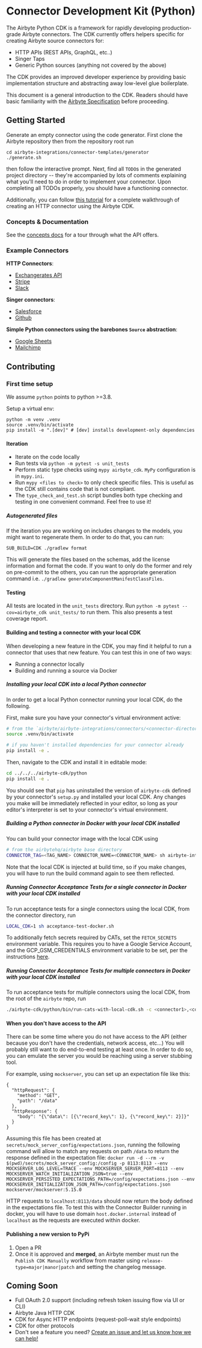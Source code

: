 # Connector Development Kit \(Python\)

The Airbyte Python CDK is a framework for rapidly developing production-grade Airbyte connectors. The CDK currently offers helpers specific for creating Airbyte source connectors for:

* HTTP APIs \(REST APIs, GraphQL, etc..\)
* Singer Taps
* Generic Python sources \(anything not covered by the above\)

The CDK provides an improved developer experience by providing basic implementation structure and abstracting away low-level glue boilerplate.

This document is a general introduction to the CDK. Readers should have basic familiarity with the [Airbyte Specification](https://docs.airbyte.com/understanding-airbyte/airbyte-protocol/) before proceeding.

## Getting Started

Generate an empty connector using the code generator. First clone the Airbyte repository then from the repository root run

```text
cd airbyte-integrations/connector-templates/generator
./generate.sh
```

then follow the interactive prompt. Next, find all `TODO`s in the generated project directory -- they're accompanied by lots of comments explaining what you'll need to do in order to implement your connector. Upon completing all TODOs properly, you should have a functioning connector.

Additionally, you can follow [this tutorial](https://docs.airbyte.io/connector-development/tutorials/cdk-tutorial-python-http) for a complete walkthrough of creating an HTTP connector using the Airbyte CDK.

### Concepts & Documentation

See the [concepts docs](docs/concepts/) for a tour through what the API offers.

### Example Connectors

**HTTP Connectors**:

* [Exchangerates API](https://github.com/airbytehq/airbyte/blob/master/airbyte-integrations/connectors/source-exchange-rates/source_exchange_rates/source.py)
* [Stripe](https://github.com/airbytehq/airbyte/blob/master/airbyte-integrations/connectors/source-stripe/source_stripe/source.py)
* [Slack](https://github.com/airbytehq/airbyte/blob/master/airbyte-integrations/connectors/source-slack/source_slack/source.py)

**Singer connectors**:

* [Salesforce](https://github.com/airbytehq/airbyte/blob/master/airbyte-integrations/connectors/source-salesforce-singer/source_salesforce_singer/source.py)
* [Github](https://github.com/airbytehq/airbyte/blob/master/airbyte-integrations/connectors/source-github-singer/source_github_singer/source.py)

**Simple Python connectors using the barebones `Source` abstraction**:

* [Google Sheets](https://github.com/airbytehq/airbyte/blob/master/airbyte-integrations/connectors/source-google-sheets/google_sheets_source/google_sheets_source.py)
* [Mailchimp](https://github.com/airbytehq/airbyte/blob/master/airbyte-integrations/connectors/source-mailchimp/source_mailchimp/source.py)

## Contributing

### First time setup

We assume `python` points to python &gt;=3.8.

Setup a virtual env:

```text
python -m venv .venv
source .venv/bin/activate
pip install -e ".[dev]" # [dev] installs development-only dependencies
```

#### Iteration

* Iterate on the code locally
* Run tests via `python -m pytest -s unit_tests`
* Perform static type checks using `mypy airbyte_cdk`. `MyPy` configuration is in `mypy.ini`.
 * Run `mypy <files to check>` to only check specific files. This is useful as the CDK still contains code that is not compliant.
* The `type_check_and_test.sh` script bundles both type checking and testing in one convenient command. Feel free to use it!

##### Autogenerated files
If the iteration you are working on includes changes to the models, you might want to regenerate them. In order to do that, you can run:
```commandline
SUB_BUILD=CDK ./gradlew format
```
This will generate the files based on the schemas, add the license information and format the code. If you want to only do the former and rely on
pre-commit to the others, you can run the appropriate generation command i.e. `./gradlew generateComponentManifestClassFiles`.

#### Testing

All tests are located in the `unit_tests` directory. Run `python -m pytest --cov=airbyte_cdk unit_tests/` to run them. This also presents a test coverage report.

#### Building and testing a connector with your local CDK

When developing a new feature in the CDK, you may find it helpful to run a connector that uses that new feature. You can test this in one of two ways:
* Running a connector locally
* Building and running a source via Docker

##### Installing your local CDK into a local Python connector

In order to get a local Python connector running your local CDK, do the following.

First, make sure you have your connector's virtual environment active:
```bash
# from the `airbyte/airbyte-integrations/connectors/<connector-directory>` directory
source .venv/bin/activate

# if you haven't installed dependencies for your connector already
pip install -e .
```

Then, navigate to the CDK and install it in editable mode:
```bash
cd ../../../airbyte-cdk/python
pip install -e .
```

You should see that `pip` has uninstalled the version of `airbyte-cdk` defined by your connector's `setup.py` and installed your local CDK. Any changes you make will be immediately reflected in your editor, so long as your editor's interpreter is set to your connector's virtual environment.

##### Building a Python connector in Docker with your local CDK installed

You can build your connector image with the local CDK using
```bash
# from the airbytehq/airbyte base directory
CONNECTOR_TAG=<TAG_NAME> CONNECTOR_NAME=<CONNECTOR_NAME> sh airbyte-integrations/scripts/build-connector-image-with-local-cdk.sh
```
Note that the local CDK is injected at build time, so if you make changes, you will have to run the build command again to see them reflected.

##### Running Connector Acceptance Tests for a single connector in Docker with your local CDK installed

To run acceptance tests for a single connectors using the local CDK, from the connector directory, run
```bash
LOCAL_CDK=1 sh acceptance-test-docker.sh
```
To additionally fetch secrets required by CATs, set the `FETCH_SECRETS` environment variable. This requires you to have a Google Service Account, and the GCP_GSM_CREDENTIALS environment variable to be set, per the instructions [here](https://github.com/airbytehq/airbyte/tree/master/airbyte-ci/connectors/ci_credentials).

##### Running Connector Acceptance Tests for multiple connectors in Docker with your local CDK installed

To run acceptance tests for multiple connectors using the local CDK, from the root of the `airbyte` repo, run
```bash
./airbyte-cdk/python/bin/run-cats-with-local-cdk.sh -c <connector1>,<connector2>,...
```

#### When you don't have access to the API
There can be some time where you do not have access to the API (either because you don't have the credentials, network access, etc...) You will probably still want to do end-to-end testing at least once. In order to do so, you can emulate the server you would be reaching using a server stubbing tool.

For example, using `mockserver`, you can set up an expectation file like this:
```
{
  "httpRequest": {
    "method": "GET",
    "path": "/data"
  },
  "httpResponse": {
    "body": "{\"data\": [{\"record_key\": 1}, {\"record_key\": 2}]}"
  }
}
```

Assuming this file has been created at `secrets/mock_server_config/expectations.json`, running the following command will allow to match any requests on path `/data` to return the response defined in the expectation file:
`docker run -d --rm -v $(pwd)/secrets/mock_server_config:/config -p 8113:8113 --env MOCKSERVER_LOG_LEVEL=TRACE --env MOCKSERVER_SERVER_PORT=8113 --env MOCKSERVER_WATCH_INITIALIZATION_JSON=true --env MOCKSERVER_PERSISTED_EXPECTATIONS_PATH=/config/expectations.json --env MOCKSERVER_INITIALIZATION_JSON_PATH=/config/expectations.json mockserver/mockserver:5.15.0`

HTTP requests to `localhost:8113/data` should now return the body defined in the expectations file. To test this with the Connector Builder running in docker, you will have to use domain `host.docker.internal` instead of `localhost` as the requests are executed within docker.

#### Publishing a new version to PyPi

1. Open a PR
2. Once it is approved and **merged**, an Airbyte member must run the `Publish CDK Manually` workflow from master using `release-type=major|manor|patch` and setting the changelog message.

## Coming Soon

* Full OAuth 2.0 support \(including refresh token issuing flow via UI or CLI\)
* Airbyte Java HTTP CDK
* CDK for Async HTTP endpoints \(request-poll-wait style endpoints\)
* CDK for other protocols
* Don't see a feature you need? [Create an issue and let us know how we can help!](https://github.com/airbytehq/airbyte/issues/new?assignees=&labels=type%2Fenhancement&template=feature-request.md&title=)
